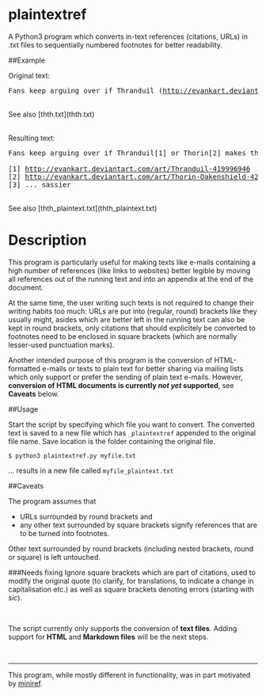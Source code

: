 # plaintextref

A Python3 program which converts in-text references (citations, URLs) in 
.txt files to sequentially numbered footnotes for better readability.


##Example

Original text:

<pre>Fans keep arguing over if Thranduil (<a href="http://evankart.deviantart.com/art/Thranduil-419996946">http://evankart.deviantart.com/art/Thranduil-419996946</a>) or Thorin (<a href="http://evankart.deviantart.com/art/Thorin-Oakenshield-420365763">http://evankart.deviantart.com/art/Thorin-Oakenshield-420365763</a>) makes the better [... sassier] king.</pre><br>See also [thth.txt](thth.txt)<br><br>

Resulting text:

<pre>Fans keep arguing over if Thranduil[1] or Thorin[2] makes the better[3] king.<br>
[1] <a href="http://evankart.deviantart.com/art/Thranduil-419996946">http://evankart.deviantart.com/art/Thranduil-419996946</a>
[2] <a href="http://evankart.deviantart.com/art/Thorin-Oakenshield-420365763">http://evankart.deviantart.com/art/Thorin-Oakenshield-420365763</a>
[3] ... sassier</pre><br>See also [thth_plaintext.txt](thth_plaintext.txt)<br>


# Description

This program is particularly useful for making texts like e-mails containing a high number of references (like links to websites) better legible by moving all references out of the running text and into an appendix at the end of the document.

At the same time, the user writing such texts is not required to change their writing habits too much: URLs are put into (regular, round) brackets like they usually might, asides which are better left in the running text can also be kept in round brackets, only citations that should explicitely be converted to footnotes need to be enclosed in square brackets (which are normally lesser-used punctuation marks).

Another intended purpose of this program is the conversion of HTML-formatted e-mails or texts to plain text for better sharing via mailing lists which only support or prefer the sending of plain text e-mails. However, **conversion of HTML documents is currently *not yet* supported**, see **Caveats** below.


##Usage

Start the script by specifying which file you want to convert. The converted text is saved to a new file which has ```_plaintextref``` appended to the original file name. Save location is the folder containing the original file.

```$ python3 plaintextref.py myfile.txt```

... results in a new file called ```myfile_plaintext.txt```


##Caveats

The program assumes that
* URLs surrounded by round brackets and
* any other text surrounded by square brackets
signify references that are to be turned into footnotes.

Other text surrounded by round brackets (including nested brackets, round or square) is left untouched.

###Needs fixing
Ignore square brackets which are part of citations, used to modify the original quote (to clarify, for translations, to indicate a change in capitalisation etc.) as well as square brackets denoting errors (starting with *sic*).

<br>

The script currently only supports the conversion of **text files**. Adding support for **HTML** and **Markdown files** will be the next steps.

<br>
<hr>

This program, while mostly different in functionality, was in part motivated by [miniref](https://github.com/Lotterleben/miniref).